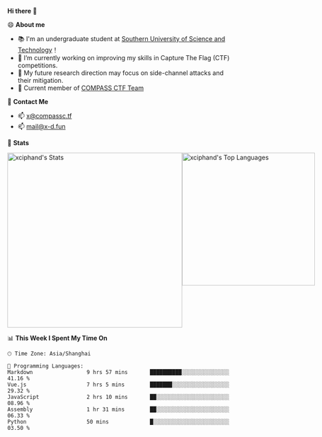 **Hi there** 👋


😄 **About me**

- 📚 I'm an undergraduate student at [Southern University of Science and Technology](https://www.sustech.edu.cn)！
- 🌱 I’m currently working on improving my skills in Capture The Flag (CTF) competitions.
- 🔭 My future research direction may focus on side-channel attacks and their mitigation.
- 🚩 Current member of [COMPASS CTF Team](https://blog.compassc.tf/) 

👋 **Contact Me**

- 📫 [x@compassc.tf](mailto:x@compassc.tf)
- 📫 [mail@x-d.fun](mailto:mail@x-d.fun)

🌟 **Stats**

<div style="display: flex; justify-content: space-between;">
  <img src="https://github-readme-stats-ten-dusky-26.vercel.app/api?username=xciphand&theme=vue-dark&show_icons=true&hide_border=true&count_private=true" alt="xciphand's Stats" width="395" />
  <img src="https://github-readme-stats-ten-dusky-26.vercel.app/api/top-langs/?username=xciphand&theme=vue-dark&show_icons=true&hide_border=true&layout=compact" alt="xciphand's Top Languages" width="300" />
</div>


<!--START_SECTION:waka-->
📊 **This Week I Spent My Time On** 

```text
🕑︎ Time Zone: Asia/Shanghai

💬 Programming Languages: 
Markdown                 9 hrs 57 mins       ██████████░░░░░░░░░░░░░░░   41.16 % 
Vue.js                   7 hrs 5 mins        ███████░░░░░░░░░░░░░░░░░░   29.32 % 
JavaScript               2 hrs 10 mins       ██░░░░░░░░░░░░░░░░░░░░░░░   08.96 % 
Assembly                 1 hr 31 mins        ██░░░░░░░░░░░░░░░░░░░░░░░   06.33 % 
Python                   50 mins             █░░░░░░░░░░░░░░░░░░░░░░░░   03.50 % 
```


<!--END_SECTION:waka-->

